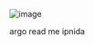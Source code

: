 ![image](https://github.com/user-attachments/assets/b19eac55-cdd8-40cc-8901-8ae35d2c96a7)

argo read me ipnida

